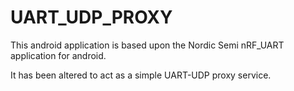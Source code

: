 # UART_UDP_PROXY

This android application is based upon the Nordic Semi nRF_UART application for android.

It has been altered to act as a simple UART-UDP proxy service. 
